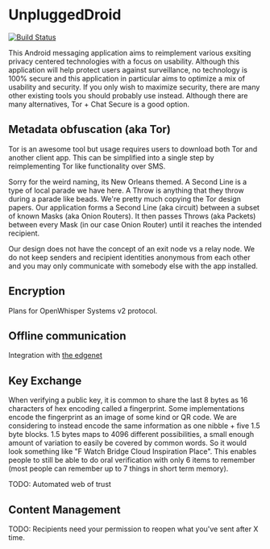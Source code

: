 UnpluggedDroid
==============

[![Build Status](https://travis-ci.org/timvanginderen/UnpluggedDroid.svg?branch=master)](https://travis-ci.org/timvanginderen/UnpluggedDroid)

This Android messaging application aims to reimplement various exsiting privacy centered technologies with a focus on usability.
Although this application will help protect users against surveillance, no technology is 100% secure and this application in particular 
aims to optimize a mix of usability and security.
If you only wish to maximize security, there are many other existing tools you should probably use instead. 
Although there are many alternatives, Tor + Chat Secure is a good option. 

Metadata obfuscation (aka Tor)
------------------------------
Tor is an awesome tool but usage requires users to download both Tor and another client app.
This can be simplified into a single step by reimplementing Tor like functionality over SMS.

Sorry for the weird naming, its New Orleans themed. A Second Line is a
type of local parade we have here. A Throw is anything that they throw
during a parade like beads. We're pretty much copying the Tor design
papers. Our application forms a Second Line (aka circuit)
between a subset of known Masks (aka Onion Routers). It then passes
Throws (aka Packets) between every Mask (in our case Onion Router) until
it reaches the intended recipient.

Our design does not have the concept of an exit node vs a relay node.
We do not keep senders and recipient identities anonymous from each other and you may
only communicate with somebody else with the app installed.

Encryption
----------
Plans for OpenWhisper Systems v2 protocol. 

Offline communication
---------------------
Integration with [the edgenet](http://theedg.es)

Key Exchange
------------
When verifying a public key, it is common to share the last 8 bytes as 16 characters of hex encoding called a fingerprint.
Some implementations encode the fingerprint as an image of some kind or QR code. 
We are considering to instead encode the same information as one nibble + five 1.5 byte blocks. 1.5 bytes maps to 4096 different possibilities, a small enough amount of variation to easily be covered by common words. 
So it would look something like "F Watch Bridge Cloud Inspiration Place".
This enables people to still be able to do oral verification with only 6 items to remember (most people can remember up to 7 things in short term memory).

TODO: Automated web of trust

Content Management
------------------
TODO: Recipients need your permission to reopen what you've sent after X time.